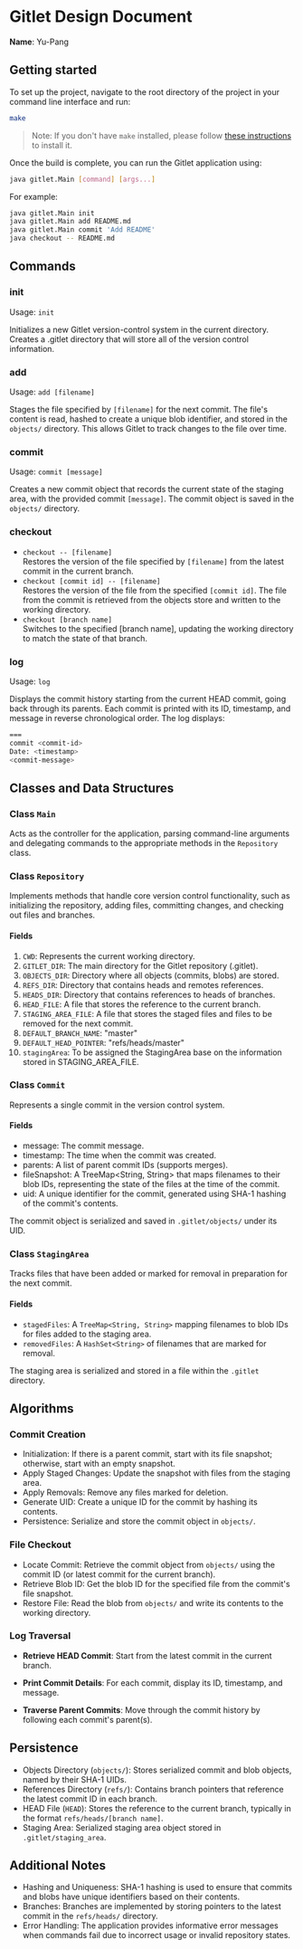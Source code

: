 # Gitlet Design Document

**Name**: Yu-Pang

## Getting started

To set up the project, navigate to the root directory of the project in your command line interface and run:

```bash
make
```

> Note: If you don't have `make` installed, please follow [these instructions](https://sp21.datastructur.es/materials/guides/make-install.html) to install it.

Once the build is complete, you can run the Gitlet application using:

```bash
java gitlet.Main [command] [args...]
```

For example:

```bash
java gitlet.Main init
java gitlet.Main add README.md
java gitlet.Main commit 'Add README'
java checkout -- README.md
```

## Commands

### init

Usage: `init`

Initializes a new Gitlet version-control system in the current directory. Creates a .gitlet directory that will store all of the version control information.

### add

Usage: `add [filename]`

Stages the file specified by `[filename]` for the next commit. The file's content is read, hashed to create a unique blob identifier, and stored in the `objects/` directory. This allows Gitlet to track changes to the file over time.

### commit

Usage: `commit [message]`

Creates a new commit object that records the current state of the staging area, with the provided commit `[message]`. The commit object is saved in the `objects/` directory.

### checkout

- `checkout -- [filename]`    
  Restores the version of the file specified by `[filename]` from the latest commit in the current branch.
- `checkout [commit id] -- [filename]`    
  Restores the version of the file from the specified `[commit id]`. The file from the commit is retrieved from the objects store and written to the working directory.
- `checkout [branch name]`    
  Switches to the specified [branch name], updating the working directory to match the state of that branch.

### log

Usage: `log`

Displays the commit history starting from the current HEAD commit, going back through its parents. Each commit is printed with its ID, timestamp, and message in reverse chronological order. The log displays:

```bash
===
commit <commit-id>
Date: <timestamp>
<commit-message>
```

## Classes and Data Structures

### Class `Main`

Acts as the controller for the application, parsing command-line arguments and delegating commands to the appropriate methods in the `Repository` class.

### Class `Repository`

Implements methods that handle core version control functionality, such as initializing the repository, adding files, committing changes, and checking out files and branches.

#### Fields

1. `CWD`: Represents the current working directory.
2. `GITLET_DIR`: The main directory for the Gitlet repository (.gitlet).
3. `OBJECTS_DIR`: Directory where all objects (commits, blobs) are stored.
4. `REFS_DIR`: Directory that contains heads and remotes references.
5. `HEADS_DIR`: Directory that contains references to heads of branches.
6. `HEAD_FILE`: A file that stores the reference to the current branch.
7. `STAGING_AREA_FILE`: A file that stores the staged files and files to be removed for the next commit.
8. `DEFAULT_BRANCH_NAME`: "master"
9. `DEFAULT_HEAD_POINTER`: "refs/heads/master"
10. `stagingArea`: To be assigned the StagingArea base on the information stored in STAGING_AREA_FILE.

### Class `Commit`

Represents a single commit in the version control system.

#### Fields

- message: The commit message.
- timestamp: The time when the commit was created.
- parents: A list of parent commit IDs (supports merges).
- fileSnapshot: A TreeMap<String, String> that maps filenames to their blob IDs, representing the state of the files at the time of the commit.
- uid: A unique identifier for the commit, generated using SHA-1 hashing of the commit's contents.

The commit object is serialized and saved in `.gitlet/objects/` under its UID.

### Class `StagingArea`

Tracks files that have been added or marked for removal in preparation for the next commit.

#### Fields

- `stagedFiles`: A `TreeMap<String, String>` mapping filenames to blob IDs for files added to the staging area.
- `removedFiles`: A `HashSet<String>` of filenames that are marked for removal.

The staging area is serialized and stored in a file within the `.gitlet` directory.

## Algorithms

### Commit Creation

- Initialization: If there is a parent commit, start with its file snapshot; otherwise, start with an empty snapshot.
- Apply Staged Changes: Update the snapshot with files from the staging area.
- Apply Removals: Remove any files marked for deletion.
- Generate UID: Create a unique ID for the commit by hashing its contents.
- Persistence: Serialize and store the commit object in `objects/`.

### File Checkout

- Locate Commit: Retrieve the commit object from `objects/` using the commit ID (or latest commit for the current branch).
- Retrieve Blob ID: Get the blob ID for the specified file from the commit's file snapshot.
- Restore File: Read the blob from `objects/` and write its contents to the working directory.

### Log Traversal

- **Retrieve HEAD Commit**: Start from the latest commit in the current branch.

- **Print Commit Details**: For each commit, display its ID, timestamp, and message.

- **Traverse Parent Commits**: Move through the commit history by following each commit's parent(s).

## Persistence

- Objects Directory (`objects/`): Stores serialized commit and blob objects, named by their SHA-1 UIDs.
- References Directory (`refs/`): Contains branch pointers that reference the latest commit ID in each branch.
- HEAD File (`HEAD`): Stores the reference to the current branch, typically in the format `refs/heads/[branch name]`.
- Staging Area: Serialized staging area object stored in `.gitlet/staging_area`.

## Additional Notes

- Hashing and Uniqueness: SHA-1 hashing is used to ensure that commits and blobs have unique identifiers based on their contents.
- Branches: Branches are implemented by storing pointers to the latest commit in the `refs/heads/` directory.
- Error Handling: The application provides informative error messages when commands fail due to incorrect usage or invalid repository states.